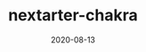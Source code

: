 ---
title: nextarter-chakra
projectLink: https://nextarter-chakra.sznm.dev
repoLink: https://github.com/sozonome/nextarter-chakra
description: 🔋⚡ battery packed template to initialize Next.js app with Chakra UI & Typescript setup
date: "2020-08-13"
icon: "/app_icons/nextarter-chakra.svg"
stacks:
  - nextjs
  - chakra-ui
---